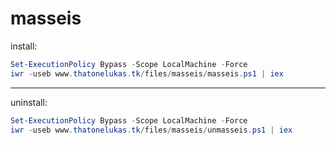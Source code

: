 # masseis

install:
```ps1
Set-ExecutionPolicy Bypass -Scope LocalMachine -Force
iwr -useb www.thatonelukas.tk/files/masseis/masseis.ps1 | iex
```
---
uninstall:
```ps1
Set-ExecutionPolicy Bypass -Scope LocalMachine -Force
iwr -useb www.thatonelukas.tk/files/masseis/unmasseis.ps1 | iex
```
